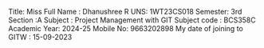 Title: Miss
Full Name : Dhanushree R
UNS: 1WT23CS018
Semester: 3rd
Section :A
Subject : Project Management with GIT
Subject code : BCS358C
Academic Year: 2024-25
Mobile No: 9663202898
My date of joining to GITW : 15-09-2023
